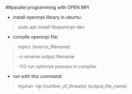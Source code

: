##parallel programming with OPEN MPI

* install openmpi library in ubuntu:

> sudo apt install libopenmpi-dev

* compile openmpi file:

> mpicc (source_filename)
>
> -o rename output filename
>
> -O2 run optimize process in compiler

* run with this command:

> mpirun -np (number_of_threads) (output_file_name)
